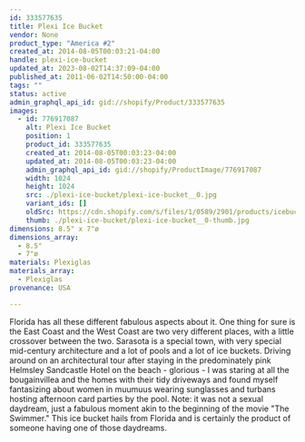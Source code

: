 ```yaml
---
id: 333577635
title: Plexi Ice Bucket
vendor: None
product_type: "America #2"
created_at: 2014-08-05T00:03:21-04:00
handle: plexi-ice-bucket
updated_at: 2023-08-02T14:37:09-04:00
published_at: 2011-06-02T14:50:00-04:00
tags: ""
status: active
admin_graphql_api_id: gid://shopify/Product/333577635
images:
  - id: 776917087
    alt: Plexi Ice Bucket
    position: 1
    product_id: 333577635
    created_at: 2014-08-05T00:03:23-04:00
    updated_at: 2014-08-05T00:03:23-04:00
    admin_graphql_api_id: gid://shopify/ProductImage/776917087
    width: 1024
    height: 1024
    src: ./plexi-ice-bucket/plexi-ice-bucket__0.jpg
    variant_ids: []
    oldSrc: https://cdn.shopify.com/s/files/1/0589/2901/products/icebucket.jpeg?v=1407211403
    thumb: ./plexi-ice-bucket/plexi-ice-bucket__0-thumb.jpg
dimensions: 8.5" x 7"ø
dimensions_array:
  - 8.5"
  - 7"ø
materials: Plexiglas
materials_array:
  - Plexiglas
provenance: USA

---
```


Florida has all these different fabulous aspects about it. One thing for sure is the East Coast and the West Coast are two very different places, with a little crossover between the two. Sarasota is a special town, with very special mid-century architecture and a lot of pools and a lot of ice buckets. Driving around on an architectural tour after staying in the predominately pink Helmsley Sandcastle Hotel on the beach - glorious - I was staring at all the bougainvillea and the homes with their tidy driveways and found myself fantasizing about women in muumuus wearing sunglasses and turbans hosting afternoon card parties by the pool. Note: it was not a sexual daydream, just a fabulous moment akin to the beginning of the movie "The Swimmer." This ice bucket hails from Florida and is certainly the product of someone having one of those daydreams.